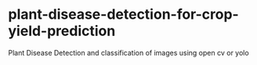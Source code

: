 # plant-disease-detection-for-crop-yield-prediction
Plant Disease Detection and classification of images using open cv or yolo
